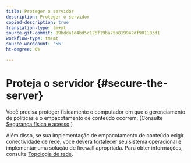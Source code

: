 ```yaml
---
title: Proteger o servidor
description: Proteger o servidor
copied-description: true
translation-type: tm+mt
source-git-commit: 89bdda1d4bd5c126f19ba75a819942df901183d1
workflow-type: tm+mt
source-wordcount: '56'
ht-degree: 0%

---
```



# Proteja o servidor {#secure-the-server}

Você precisa proteger fisicamente o computador em que o gerenciamento de políticas e o empacotamento de conteúdo ocorrem. (Consulte [Segurança física e acesso](../../aaxs-secure-deployment-guidelines/physical-sec-and-access.md).)

Além disso, se sua implementação de empacotamento de conteúdo exigir conectividade de rede, você deverá fortalecer seu sistema operacional e implementar uma solução de firewall apropriada. Para obter informações, consulte [Topologia de rede](../../aaxs-secure-deployment-guidelines/overview/network-topology.md).
